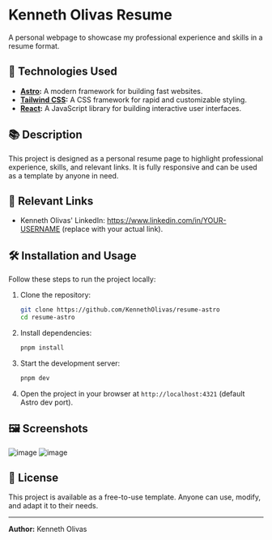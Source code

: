 # Kenneth Olivas Resume

A personal webpage to showcase my professional experience and skills in a resume format.

## 🚀 Technologies Used

- **[Astro](https://astro.build/):** A modern framework for building fast websites.
- **[Tailwind CSS](https://tailwindcss.com/):** A CSS framework for rapid and customizable styling.
- **[React](https://reactjs.org/):** A JavaScript library for building interactive user interfaces.

## 📚 Description

This project is designed as a personal resume page to highlight professional experience, skills, and relevant links. It is fully responsive and can be used as a template by anyone in need.

## 🔗 Relevant Links

- Kenneth Olivas' LinkedIn: <https://www.linkedin.com/in/YOUR-USERNAME> (replace with your actual link).

## 🛠️ Installation and Usage

Follow these steps to run the project locally:

1. Clone the repository:

   ```bash
   git clone https://github.com/KennethOlivas/resume-astro
   cd resume-astro
   ```

2. Install dependencies:

   ```bash
   pnpm install
   ```

3. Start the development server:

   ```bash
   pnpm dev
   ```

4. Open the project in your browser at `http://localhost:4321` (default Astro dev port).

## 🖼️ Screenshots

![image](https://github.com/user-attachments/assets/3004bee2-2dba-4bed-bf09-d8730f091af9)
![image](https://github.com/user-attachments/assets/8527f389-82bf-4cee-aa83-e80f4ad294ff)

## 📜 License

This project is available as a free-to-use template. Anyone can use, modify, and adapt it to their needs.

---
**Author:** Kenneth Olivas
